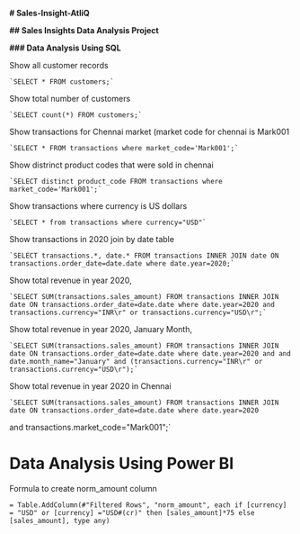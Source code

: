 **# Sales-Insight-AtliQ**

**## Sales Insights Data Analysis Project**

**### Data Analysis Using SQL**

 Show all customer records

    `SELECT * FROM customers;`

Show total number of customers

    `SELECT count(*) FROM customers;`

Show transactions for Chennai market (market code for chennai is Mark001

    `SELECT * FROM transactions where market_code='Mark001';`

Show distrinct product codes that were sold in chennai

    `SELECT distinct product_code FROM transactions where market_code='Mark001';`

Show transactions where currency is US dollars

    `SELECT * from transactions where currency="USD"`

Show transactions in 2020 join by date table

    `SELECT transactions.*, date.* FROM transactions INNER JOIN date ON transactions.order_date=date.date where date.year=2020;`

Show total revenue in year 2020,

    `SELECT SUM(transactions.sales_amount) FROM transactions INNER JOIN date ON transactions.order_date=date.date where date.year=2020 and transactions.currency="INR\r" or transactions.currency="USD\r";`
	
Show total revenue in year 2020, January Month,

    `SELECT SUM(transactions.sales_amount) FROM transactions INNER JOIN date ON transactions.order_date=date.date where date.year=2020 and and date.month_name="January" and (transactions.currency="INR\r" or transactions.currency="USD\r");`

Show total revenue in year 2020 in Chennai

    `SELECT SUM(transactions.sales_amount) FROM transactions INNER JOIN date ON transactions.order_date=date.date where date.year=2020
and transactions.market_code="Mark001";`


**Data Analysis Using Power BI**
============================

Formula to create norm_amount column

`= Table.AddColumn(#"Filtered Rows", "norm_amount", each if [currency] = "USD" or [currency] ="USD#(cr)" then [sales_amount]*75 else [sales_amount], type any)`


